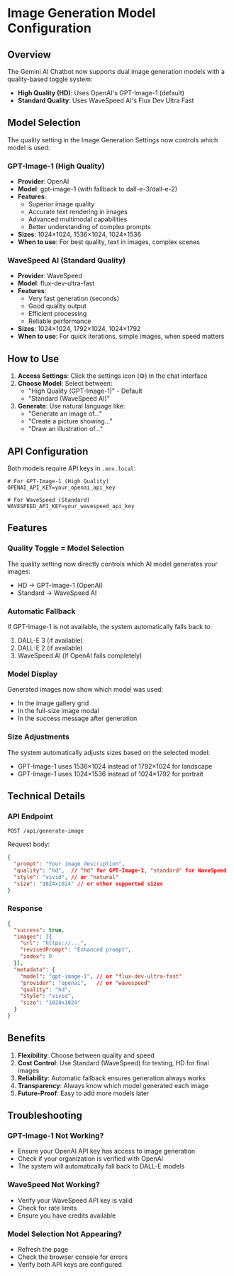 # Image Generation Model Configuration

## Overview

The Gemini AI Chatbot now supports dual image generation models with a quality-based toggle system:

- **High Quality (HD)**: Uses OpenAI's GPT-Image-1 (default)
- **Standard Quality**: Uses WaveSpeed AI's Flux Dev Ultra Fast

## Model Selection

The quality setting in the Image Generation Settings now controls which model is used:

### GPT-Image-1 (High Quality)
- **Provider**: OpenAI
- **Model**: gpt-image-1 (with fallback to dall-e-3/dall-e-2)
- **Features**:
  - Superior image quality
  - Accurate text rendering in images
  - Advanced multimodal capabilities
  - Better understanding of complex prompts
- **Sizes**: 1024×1024, 1536×1024, 1024×1536
- **When to use**: For best quality, text in images, complex scenes

### WaveSpeed AI (Standard Quality)
- **Provider**: WaveSpeed
- **Model**: flux-dev-ultra-fast
- **Features**:
  - Very fast generation (seconds)
  - Good quality output
  - Efficient processing
  - Reliable performance
- **Sizes**: 1024×1024, 1792×1024, 1024×1792
- **When to use**: For quick iterations, simple images, when speed matters

## How to Use

1. **Access Settings**: Click the settings icon (⚙️) in the chat interface
2. **Choose Model**: Select between:
   - "High Quality (GPT-Image-1)" - Default
   - "Standard (WaveSpeed AI)"
3. **Generate**: Use natural language like:
   - "Generate an image of..."
   - "Create a picture showing..."
   - "Draw an illustration of..."

## API Configuration

Both models require API keys in `.env.local`:

```env
# For GPT-Image-1 (High Quality)
OPENAI_API_KEY=your_openai_api_key

# For WaveSpeed (Standard)
WAVESPEED_API_KEY=your_wavespeed_api_key
```

## Features

### Quality Toggle = Model Selection
The quality setting now directly controls which AI model generates your images:
- HD → GPT-Image-1 (OpenAI)
- Standard → WaveSpeed AI

### Automatic Fallback
If GPT-Image-1 is not available, the system automatically falls back to:
1. DALL-E 3 (if available)
2. DALL-E 2 (if available)
3. WaveSpeed AI (if OpenAI fails completely)

### Model Display
Generated images now show which model was used:
- In the image gallery grid
- In the full-size image modal
- In the success message after generation

### Size Adjustments
The system automatically adjusts sizes based on the selected model:
- GPT-Image-1 uses 1536×1024 instead of 1792×1024 for landscape
- GPT-Image-1 uses 1024×1536 instead of 1024×1792 for portrait

## Technical Details

### API Endpoint
`POST /api/generate-image`

Request body:
```json
{
  "prompt": "Your image description",
  "quality": "hd",  // "hd" for GPT-Image-1, "standard" for WaveSpeed
  "style": "vivid", // or "natural"
  "size": "1024x1024" // or other supported sizes
}
```

### Response
```json
{
  "success": true,
  "images": [{
    "url": "https://...",
    "revisedPrompt": "Enhanced prompt",
    "index": 0
  }],
  "metadata": {
    "model": "gpt-image-1", // or "flux-dev-ultra-fast"
    "provider": "openai",   // or "wavespeed"
    "quality": "hd",
    "style": "vivid",
    "size": "1024x1024"
  }
}
```

## Benefits

1. **Flexibility**: Choose between quality and speed
2. **Cost Control**: Use Standard (WaveSpeed) for testing, HD for final images
3. **Reliability**: Automatic fallback ensures generation always works
4. **Transparency**: Always know which model generated each image
5. **Future-Proof**: Easy to add more models later

## Troubleshooting

### GPT-Image-1 Not Working?
- Ensure your OpenAI API key has access to image generation
- Check if your organization is verified with OpenAI
- The system will automatically fall back to DALL-E models

### WaveSpeed Not Working?
- Verify your WaveSpeed API key is valid
- Check for rate limits
- Ensure you have credits available

### Model Selection Not Appearing?
- Refresh the page
- Check the browser console for errors
- Verify both API keys are configured
